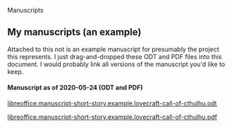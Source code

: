 Manuscripts

## My manuscripts (an example)

Attached to this not is an example manuscript for presumably the project this represents. I just drag-and-dropped these ODT and PDF files into this document. I would probably link all versions of the manuscript you'd like to keep.

#### Manuscript as of 2020-05-24 (ODT and PDF)

[libreoffice.manuscript-short-story.example.lovecraft-call-of-cthulhu.odt](../../../../_resources/26bd3ac7f1ce41c991391f1177b3b6ab.odt)

[libreoffice.manuscript-short-story.example.lovecraft-call-of-cthulhu.pdf](../../../../_resources/a6c4b8e4947743da84ca22981da90fc4.pdf)
